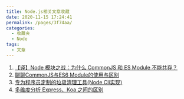```yaml
---
title: Node.js相关文章收藏
date: 2020-11-15 17:24:41
permalink: /pages/3f74aa/
categories: 
  - 收藏夹
  - Node
tags: 
  - 文章
---
```


1. [【译】Node 模块之战：为什么 CommonJS 和 ES Module 不能共存？][url-1]
2. [聊聊CommonJS与ES6 Module的使用与区别][url-2]
3. [专为程序员定制的垃圾清理工具(Node Cli实现)][url-3]
4. [多维度分析 Express、Koa 之间的区别][url-4]

[url-1]:https://juejin.im/post/6865557155102064648
[url-2]:https://mp.weixin.qq.com/s?__biz=MzI5MjUxNjA4Mw==&mid=2247490128&idx=1&sn=93de8fda31e9d5773d46dcf2e85f134d&chksm=ec0163ccdb76eada8dca433086533c0f18fb16ae19142f6df5ad851fa959b72082fe75db34a7&mpshare=1&scene=1&srcid=1118OzUiSKNbE9wTGGTmXBrU&sharer_sharetime=1605709049636&sharer_shareid=76605a84a018b6b091677b5240ac0709&key=ff69355afd56518add304b0c5590136bcc7acce3366e2bd80775143485c195322d34551c0b03a0001f15939b6a6c45f5e67d856a45c99dd5c6b731a9ce98ab6955d7e9ab3adeaa0ea9960f7d00a674cd4717158e6aadb58f202c58870ef89e1c7866969b10a08d951c6cdc57292f48c08697185ff3b9dbd29a0020ae82810765&ascene=1&uin=MTQ3NTQwOTg4MQ%3D%3D&devicetype=Windows+10+x64&version=6300002f&lang=zh_CN&exportkey=Adh8KJ09RErP8wmZ3W2Hu8k%3D&pass_ticket=hDXsm3zCTw3jHfqsbwwE88xnevMZ0et1%2FS%2FS%2BT0u9ba%2FxpnsGYp7DyJFD6Ed4ZaV&wx_header=0
[url-3]:https://mp.weixin.qq.com/s?__biz=MzUyNDYxNDAyMg==&mid=2247486950&idx=2&sn=4f511cfedb8b4cec8c3616b8fbb8edbd&chksm=fa2bed0fcd5c641945d992f58a90c93084913854adea1c399fc757c866e03c5d50fbf6cf6f2f&mpshare=1&scene=1&srcid=1109mCOGaynhKVr8cCgA4Iey&sharer_sharetime=1604932715821&sharer_shareid=76605a84a018b6b091677b5240ac0709&key=7d01bae64b32608948518f6d01fa8e87b574b96f38cf2b106d32a13caede0fa4c9759582dbb1da583166660ed505772207a09eda981717cd642ab2c68c279dff505cb9e19ad1b2e8923a2756e61944e2431bdb6660725a091ab2f90987b156c1cc7f57818959284288bb0a20a169a35b5ad61113feca1f28418318a2bae1ac4d&ascene=1&uin=MTQ3NTQwOTg4MQ%3D%3D&devicetype=Windows+10+x64&version=6300002f&lang=zh_CN&exportkey=AWuQtnWl1SgwX4FUmpl0zJg%3D&pass_ticket=JqWxJa8bdrA7kFFDjJ2Ugc%2BYxmazPx5u%2F6xeLa%2BxAbZK6LhP5THzmDnEUiZl159n&wx_header=0
[url-4]:https://mp.weixin.qq.com/s?__biz=MzA5MjQwMzQyNw==&mid=2650746153&idx=1&sn=69ffca3ff1c2ddc38ff9cda90f310b2c&chksm=88662ea5bf11a7b38e0019949b16bd1156f75f6a4dde56b1b3800c63d1b824660f653df76ce7&mpshare=1&scene=1&srcid=1118pMs7DR3clnJrkwltMmxh&sharer_sharetime=1605710133634&sharer_shareid=76605a84a018b6b091677b5240ac0709&key=b21a63ac0a84fad9675080b1f35f7c48c59ac78f11659c1ca2c1a47d77e3c732e11801cd60d051059ed1afa8125a35d13afacd5ed2639b36d2d6eec61b14f9b0f57e50de03651a478d73fda9679588bf87d9baacb4d15dfd53d0bd1105480506082de156e9c549caab003237ba480517a38f75fea1c18669babf57ca62abcc09&ascene=1&uin=MTQ3NTQwOTg4MQ%3D%3D&devicetype=Windows+10+x64&version=6300002f&lang=zh_CN&exportkey=AWwzltCv2PM5tNv6oSGg1cs%3D&pass_ticket=hDXsm3zCTw3jHfqsbwwE88xnevMZ0et1%2FS%2FS%2BT0u9ba%2FxpnsGYp7DyJFD6Ed4ZaV&wx_header=0